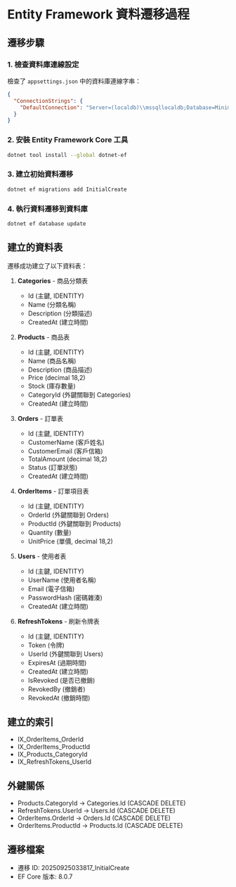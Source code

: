 # Entity Framework 資料遷移過程

## 遷移步驟

### 1. 檢查資料庫連線設定
檢查了 `appsettings.json` 中的資料庫連線字串：
```json
{
  "ConnectionStrings": {
    "DefaultConnection": "Server=(localdb)\\mssqllocaldb;Database=MinimalStoreDb;Trusted_Connection=true;MultipleActiveResultSets=true"
  }
}
```

### 2. 安裝 Entity Framework Core 工具

```bash
dotnet tool install --global dotnet-ef
```


### 3. 建立初始資料遷移

```bash
dotnet ef migrations add InitialCreate
```



### 4. 執行資料遷移到資料庫

```bash
dotnet ef database update
```

## 建立的資料表

遷移成功建立了以下資料表：

1. **Categories** - 商品分類表
   - Id (主鍵, IDENTITY)
   - Name (分類名稱)
   - Description (分類描述)
   - CreatedAt (建立時間)

2. **Products** - 商品表
   - Id (主鍵, IDENTITY)
   - Name (商品名稱)
   - Description (商品描述)
   - Price (decimal 18,2)
   - Stock (庫存數量)
   - CategoryId (外鍵關聯到 Categories)
   - CreatedAt (建立時間)

3. **Orders** - 訂單表
   - Id (主鍵, IDENTITY)
   - CustomerName (客戶姓名)
   - CustomerEmail (客戶信箱)
   - TotalAmount (decimal 18,2)
   - Status (訂單狀態)
   - CreatedAt (建立時間)

4. **OrderItems** - 訂單項目表
   - Id (主鍵, IDENTITY)
   - OrderId (外鍵關聯到 Orders)
   - ProductId (外鍵關聯到 Products)
   - Quantity (數量)
   - UnitPrice (單價, decimal 18,2)

5. **Users** - 使用者表
   - Id (主鍵, IDENTITY)
   - UserName (使用者名稱)
   - Email (電子信箱)
   - PasswordHash (密碼雜湊)
   - CreatedAt (建立時間)

6. **RefreshTokens** - 刷新令牌表
   - Id (主鍵, IDENTITY)
   - Token (令牌)
   - UserId (外鍵關聯到 Users)
   - ExpiresAt (過期時間)
   - CreatedAt (建立時間)
   - IsRevoked (是否已撤銷)
   - RevokedBy (撤銷者)
   - RevokedAt (撤銷時間)

## 建立的索引

- IX_OrderItems_OrderId
- IX_OrderItems_ProductId
- IX_Products_CategoryId
- IX_RefreshTokens_UserId

## 外鍵關係

- Products.CategoryId → Categories.Id (CASCADE DELETE)
- RefreshTokens.UserId → Users.Id (CASCADE DELETE)
- OrderItems.OrderId → Orders.Id (CASCADE DELETE)
- OrderItems.ProductId → Products.Id (CASCADE DELETE)

## 遷移檔案

- 遷移 ID: 20250925033817_InitialCreate
- EF Core 版本: 8.0.7